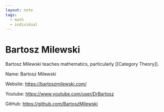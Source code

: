 ```yaml
---
layout: note
tags:
  - math
  - individual
---
```


# Bartosz Milewski


Bartosz Milewski teaches mathematics, particularly [[Category Theory]].

Name: Bartosz Milewski

Website: https://bartoszmilewski.com/

Youtube: https://www.youtube.com/user/DrBartosz

GitHub: https://github.com/BartoszMilewski
